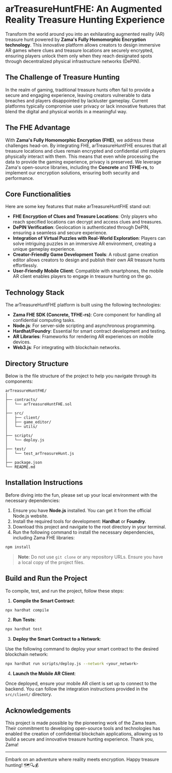 
# arTreasureHuntFHE: An Augmented Reality Treasure Hunting Experience

Transform the world around you into an exhilarating augmented reality (AR) treasure hunt powered by **Zama's Fully Homomorphic Encryption technology**. This innovative platform allows creators to design immersive AR games where clues and treasure locations are securely encrypted, ensuring players unlock them only when they reach designated spots through decentralized physical infrastructure networks (DePIN). 

## The Challenge of Treasure Hunting

In the realm of gaming, traditional treasure hunts often fail to provide a secure and engaging experience, leaving creators vulnerable to data breaches and players disappointed by lackluster gameplay. Current platforms typically compromise user privacy or lack innovative features that blend the digital and physical worlds in a meaningful way. 

## The FHE Advantage

With **Zama's Fully Homomorphic Encryption (FHE)**, we address these challenges head-on. By integrating FHE, arTreasureHuntFHE ensures that all treasure locations and clues remain encrypted and confidential until players physically interact with them. This means that even while processing the data to provide the gaming experience, privacy is preserved. We leverage Zama's open-source libraries, including the **Concrete** and **TFHE-rs**, to implement our encryption solutions, ensuring both security and performance.

## Core Functionalities

Here are some key features that make arTreasureHuntFHE stand out:

- **FHE Encryption of Clues and Treasure Locations**: Only players who reach specified locations can decrypt and access clues and treasures.
- **DePIN Verification**: Geolocation is authenticated through DePIN, ensuring a seamless and secure experience.
- **Integration of Virtual Puzzles with Real-World Exploration**: Players can solve intriguing puzzles in an immersive AR environment, creating a unique gameplay experience.
- **Creator-Friendly Game Development Tools**: A robust game creation editor allows creators to design and publish their own AR treasure hunts effortlessly.
- **User-Friendly Mobile Client**: Compatible with smartphones, the mobile AR client enables players to engage in treasure hunting on the go.

## Technology Stack

The arTreasureHuntFHE platform is built using the following technologies:

- **Zama FHE SDK (Concrete, TFHE-rs)**: Core component for handling all confidential computing tasks.
- **Node.js**: For server-side scripting and asynchronous programming.
- **Hardhat/Foundry**: Essential for smart contract development and testing.
- **AR Libraries**: Frameworks for rendering AR experiences on mobile devices.
- **Web3.js**: For integrating with blockchain networks.

## Directory Structure

Below is the file structure of the project to help you navigate through its components:

```
arTreasureHuntFHE/
│
├── contracts/
│   └── arTreasureHuntFHE.sol
│
├── src/
│   ├── client/
│   ├── game_editor/
│   └── utils/
│
├── scripts/
│   └── deploy.js
│
├── test/
│   └── test_arTreasureHunt.js
│
├── package.json
└── README.md
```

## Installation Instructions

Before diving into the fun, please set up your local environment with the necessary dependencies:

1. Ensure you have **Node.js** installed. You can get it from the official Node.js website.
2. Install the required tools for development: **Hardhat** or **Foundry**.
3. Download this project and navigate to the root directory in your terminal.
4. Run the following command to install the necessary dependencies, including Zama FHE libraries:

```bash
npm install
```

> **Note**: Do not use `git clone` or any repository URLs. Ensure you have a local copy of the project files.

## Build and Run the Project

To compile, test, and run the project, follow these steps:

1. **Compile the Smart Contract**:

```bash
npx hardhat compile
```

2. **Run Tests**:

```bash
npx hardhat test
```

3. **Deploy the Smart Contract to a Network**:

Use the following command to deploy your smart contract to the desired blockchain network:

```bash
npx hardhat run scripts/deploy.js --network <your_network>
```

4. **Launch the Mobile AR Client**:

Once deployed, ensure your mobile AR client is set up to connect to the backend. You can follow the integration instructions provided in the `src/client/` directory.

## Acknowledgements

This project is made possible by the pioneering work of the Zama team. Their commitment to developing open-source tools and technologies has enabled the creation of confidential blockchain applications, allowing us to build a secure and innovative treasure hunting experience. Thank you, Zama!

---

Embark on an adventure where reality meets encryption. Happy treasure hunting! 🗺️🔍💰
```
